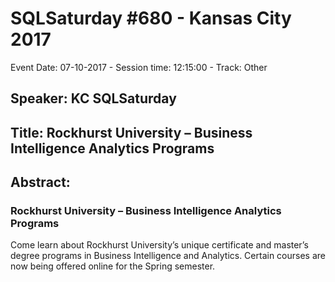 # SQLSaturday #680 - Kansas City 2017
Event Date: 07-10-2017 - Session time: 12:15:00 - Track: Other
## Speaker: KC SQLSaturday
## Title: Rockhurst University – Business Intelligence  Analytics Programs
## Abstract:
### Rockhurst University – Business Intelligence  Analytics Programs
Come learn about Rockhurst University’s unique certificate and master’s degree programs in Business Intelligence and Analytics.   Certain courses are now being offered online for the Spring semester.
